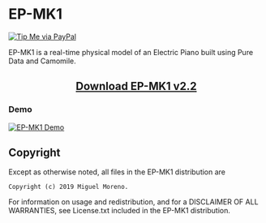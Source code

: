 # EP-MK1
[![Tip Me via PayPal](https://img.shields.io/badge/PayPal-tip%20me-green.svg?logo=paypal)](https://www.paypal.me/mianmogra)

EP-MK1 is a real-time physical model of an Electric Piano built using Pure Data and Camomile.
<h2 align="center">
  <a href="https://github.com/MikeMorenoAudio/EP-MK1/releases/tag/v2.2">Download EP-MK1 v2.2</a>
</h2>

### Demo
[![EP-MK1 Demo](https://img.youtube.com/vi/bhRGsiYCsMs/0.jpg)](https://youtu.be/bhRGsiYCsMs "EP-MK1 Demo")

## Copyright

Except as otherwise noted, all files in the EP-MK1 distribution are

    Copyright (c) 2019 Miguel Moreno.

For information on usage and redistribution, and for a DISCLAIMER OF ALL
WARRANTIES, see License.txt included in the EP-MK1 distribution.
